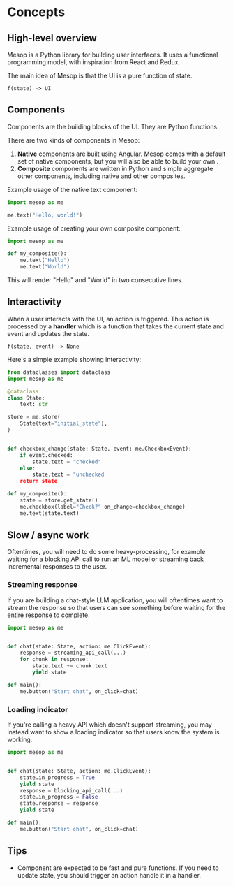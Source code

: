 # Concepts

## High-level overview

Mesop is a Python library for building user interfaces. It uses a functional programming model, with inspiration from React and Redux.

The main idea of Mesop is that the UI is a pure function of state.

```
f(state) -> UI
```

## Components

Components are the building blocks of the UI. They are Python functions.

There are two kinds of components in Mesop:

1. **Native** components are built using Angular. Mesop comes with a default set of native components, but you will also be able to build your own <TODO>.
1. **Composite** components are written in Python and simple aggregate other components, including native and other composites.

Example usage of the native text component:

```python
import mesop as me

me.text("Hello, world!")
```

Example usage of creating your own composite component:

```python
import mesop as me

def my_composite():
    me.text("Hello")
    me.text("World")
```

This will render "Hello" and "World" in two consecutive lines.

## Interactivity

When a user interacts with the UI, an action is triggered. This action is processed by a **handler** which is a function that takes the current state and event and updates the state.

```
f(state, event) -> None
```

Here's a simple example showing interactivity:

```python
from dataclasses import dataclass
import mesop as me

@dataclass
class State:
    text: str

store = me.store(
    State(text="initial_state"),
)


def checkbox_change(state: State, event: me.CheckboxEvent):
    if event.checked:
        state.text = "checked"
    else:
        state.text = "unchecked
    return state

def my_composite():
    state = store.get_state()
    me.checkbox(label="Check?" on_change=checkbox_change)
    me.text(state.text)
```

## Slow / async work

Oftentimes, you will need to do some heavy-processing, for example waiting for a blocking API call to run an ML model or streaming back incremental responses to the user.

### Streaming response

If you are building a chat-style LLM application, you will oftentimes want to stream the response so that users can see something before waiting for the entire response to complete.

```python
import mesop as me


def chat(state: State, action: me.ClickEvent):
    response = streaming_api_call(...)
    for chunk in response:
        state.text += chunk.text
        yield state

def main():
    me.button("Start chat", on_click=chat)
```

### Loading indicator

If you're calling a heavy API which doesn't support streaming, you may instead want to show a loading indicator so that users know the system is working.

```python
import mesop as me


def chat(state: State, action: me.ClickEvent):
    state.in_progress = True
    yield state
    response = blocking_api_call(...)
    state.in_progress = False
    state.response = response
    yield state

def main():
    me.button("Start chat", on_click=chat)
```

## Tips

- Component are expected to be fast and pure functions. If you need to update state, you should trigger an action handle it in a handler.
